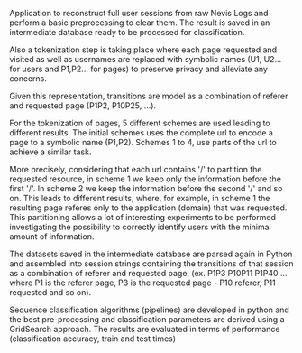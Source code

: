 Application to reconstruct full user sessions from raw Nevis Logs and perform a basic preprocessing to clear them.
The result is saved in an intermediate database ready to be processed for classification.

Also a tokenization step is taking place where each page requested and visited as well as usernames are replaced with
symbolic names (U1, U2... for users and P1,P2... for pages) to preserve privacy and alleviate any concerns.

Given this representation, transitions are model as a combination of referer and requested page (P1P2, P10P25, ...).

For the tokenization of pages, 5 different schemes are used leading to different results. The initial schemes uses the 
complete url to encode a page to a symbolic name (P1,P2). Schemes 1 to 4, use parts of the url to achieve a similar task.

More precisely, considering that each url contains '/' to partition the requested resource, in scheme 1 we keep only the
information before the first '/'. In scheme 2 we keep the information before the second '/' and so on. This leads to
different results, where, for example, in scheme 1 the resulting page referes only to the application (domain) that was
requested. This partitioning allows a lot of interesting experiments to be performed investigating the possibility to
correctly identify users with the minimal amount of information.

The datasets saved in the intermediate database are parsed again in Python and assembled into session strings containing
the transitions of that session as a combination of referer and requested page, (ex. P1P3 P10P11 P1P40 ... where P1 is 
the referer page, P3 is the requested page - P10 referer, P11 requested and so on).

Sequence classification algorithms (pipelines) are developed in python and the best pre-processing and classification
parameters are derived using a GridSearch approach. The results are evaluated in terms of performance (classification 
accuracy, train and test times)
